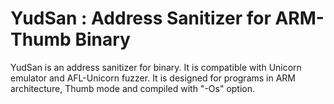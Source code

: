 # YudSan : Address Sanitizer for ARM-Thumb Binary
YudSan is an address sanitizer for binary. It is compatible with Unicorn emulator and AFL-Unicorn fuzzer. It is designed for programs in ARM architecture, Thumb mode and compiled with "-Os" option. 
